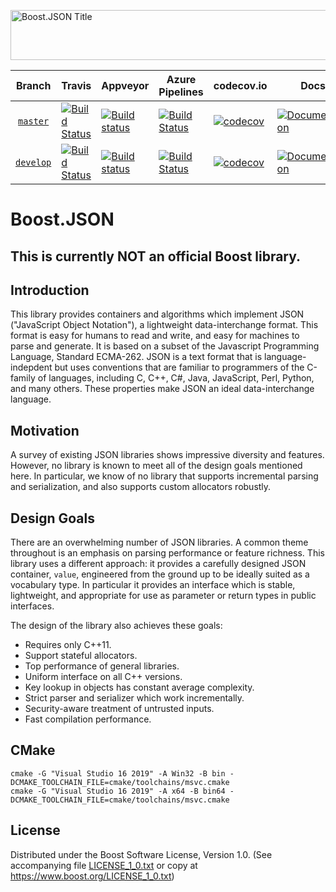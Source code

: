 <img width="880" height = "80" alt = "Boost.JSON Title"
    src="https://raw.githubusercontent.com/CPPAlliance/json/master/doc/images/repo-logo-2.png">

Branch          | Travis | Appveyor | Azure Pipelines | codecov.io | Docs | Matrix |
:-------------: | ------ | -------- | --------------- | ---------- | ---- | ------ |
[`master`](https://github.com/CPPAlliance/json/tree/master) | [![Build Status](https://travis-ci.org/CPPAlliance/json.svg?branch=master)](https://travis-ci.org/CPPAlliance/json) | [![Build status](https://ci.appveyor.com/api/projects/status/8csswcnmfm798203?branch=master&svg=true)](https://ci.appveyor.com/project/vinniefalco/cppalliance-json/branch/master) | [![Build Status](https://img.shields.io/azure-devops/build/vinniefalco/2571d415-8cc8-4120-a762-c03a8eda0659/5/master)](https://vinniefalco.visualstudio.com/json/_build/latest?definitionId=5&branchName=master) | [![codecov](https://codecov.io/gh/CPPAlliance/json/branch/master/graph/badge.svg)](https://codecov.io/gh/CPPAlliance/json/branch/master) | [![Documentation](https://img.shields.io/badge/docs-master-brightgreen.svg)](http://vinniefalco.github.com/doc/json/index.html) | [![Matrix](https://img.shields.io/badge/matrix-master-brightgreen.svg)](http://www.boost.org/development/tests/master/developer/json.html)
[`develop`](https://github.com/CPPAlliance/json/tree/develop) | [![Build Status](https://travis-ci.org/CPPAlliance/json.svg?branch=develop)](https://travis-ci.org/CPPAlliance/json) | [![Build status](https://ci.appveyor.com/api/projects/status/8csswcnmfm798203?branch=develop&svg=true)](https://ci.appveyor.com/project/vinniefalco/cppalliance-json/branch/develop) | [![Build Status](https://img.shields.io/azure-devops/build/vinniefalco/2571d415-8cc8-4120-a762-c03a8eda0659/5/develop)](https://vinniefalco.visualstudio.com/json/_build/latest?definitionId=5&branchName=develop) | [![codecov](https://codecov.io/gh/CPPAlliance/json/branch/develop/graph/badge.svg)](https://codecov.io/gh/CPPAlliance/json/branch/develop) | [![Documentation](https://img.shields.io/badge/docs-develop-brightgreen.svg)](http://vinniefalco.github.com/doc/json/index.html) | [![Matrix](https://img.shields.io/badge/matrix-develop-brightgreen.svg)](http://www.boost.org/development/tests/develop/developer/json.html)

# Boost.JSON

## This is currently **NOT** an official Boost library.

## Introduction

This library provides containers and algorithms which implement JSON
("JavaScript Object Notation"), a lightweight data-interchange format.
This format is easy for humans to read and write, and easy for machines
to parse and generate. It is based on a subset of the Javascript Programming
Language, Standard ECMA-262. JSON is a text format that is language-indepdent
but uses conventions that are familiar to programmers of the C-family of
languages, including C, C++, C#, Java, JavaScript, Perl, Python, and many
others. These properties make JSON an ideal data-interchange language.

## Motivation

A survey of existing JSON libraries shows impressive diversity and features.
However, no library is known to meet all of the design goals mentioned here.
In particular, we know of no library that supports incremental parsing and
serialization, and also supports custom allocators robustly.

## Design Goals

There are an overwhelming number of JSON libraries. A common theme 
throughout is an emphasis on parsing performance or feature richness.
This library uses a different approach: it provides a carefully
designed JSON container, `value`, engineered from the ground up to be
ideally suited as a vocabulary type. In particular it provides an interface
which is stable, lightweight, and appropriate for use as parameter or
return types in public interfaces.

The design of the library also achieves these goals:

* Requires only C++11.
* Support stateful allocators.
* Top performance of general libraries.
* Uniform interface on all C++ versions.
* Key lookup in objects has constant average complexity.
* Strict parser and serializer which work incrementally.
* Security-aware treatment of untrusted inputs.
* Fast compilation performance.

## CMake

    cmake -G "Visual Studio 16 2019" -A Win32 -B bin -DCMAKE_TOOLCHAIN_FILE=cmake/toolchains/msvc.cmake
    cmake -G "Visual Studio 16 2019" -A x64 -B bin64 -DCMAKE_TOOLCHAIN_FILE=cmake/toolchains/msvc.cmake

## License

Distributed under the Boost Software License, Version 1.0.
(See accompanying file [LICENSE_1_0.txt](LICENSE_1_0.txt) or copy at
https://www.boost.org/LICENSE_1_0.txt)        



